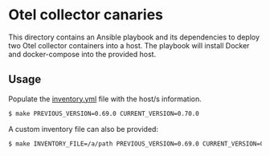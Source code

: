 # Otel collector canaries

This directory contains an Ansible playbook and its dependencies to deploy two
Otel collector containers into a host. The playbook will install Docker and docker-compose into the provided host.

## Usage

Populate the [inventory.yml](./inventory.yml) file with the host/s information.

```bash
$ make PREVIOUS_VERSION=0.69.0 CURRENT_VERSION=0.70.0
```

A custom inventory file can also be provided:

```bash
$ make INVENTORY_FILE=/a/path PREVIOUS_VERSION=0.69.0 CURRENT_VERSION=0.70.0
```
